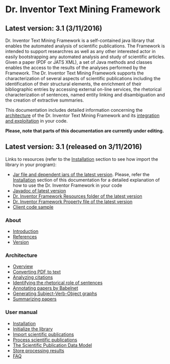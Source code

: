 <h1>Dr. Inventor Text Mining Framework</h1>

## Latest version: 3.1 (3/11/2016)

Dr. Inventor Text Mining Framework is a self-contained java library that enables the automated analysis of scientific publications. The Framework is intended to support researchres as well as any other interested actor in easily bootstrapping any automated analysis and study of scientific articles. Given a paper (PDF or JATS XML), a set of Java methods and classes enables the access to the results of the analyses performed by the Framework. The Dr. Inventor Text Mining Framework supports the characterization of several aspects of scientific publications including the identification of their structural elements, the enrichment of their bibliographic entries by accessing external on-line services, the rhetorical characterization of sentences, named entity linking and disambiguation and the creation of extractive summaries.

This documentation includes detailed information concerning the [architecture](Components) of the Dr. Inventor Text Mining Framework and its [integration and exploitation](Installation) in your code.

**Please, note that parts of this documentation are currently under editing.**

## Latest version: 3.1 (released on 3/11/2016)

Links to resources (refer to the [Installation](Installation.md) section to see how import the library in your program):
* [Jar file and dependent jars of the latest version](http://taln.upf.edu/drinventor/lib-3.1-bin.zip). Please, refer the [Installation](Installation) section of this documentation for a detailed explanation of how to use the Dr. Inventor Framework in your code
* [Javadoc of latest version](http://taln.upf.edu/drinventor/doc/)
* [Dr. Inventor Framework Resources folder of the latest version](http://taln.upf.edu/drinventor/DRIresources-3.1.tar.gz)
* [Dr. Inventor Framework Property file of the latest version](http://taln.upf.edu/drinventor/DRIconfig.properties)
* [Client code sample](https://github.com/fra82/driframeworkclient)


<h3>About</h3>

* [Introduction](Introduction.md)
* [References](References.md)
* [Version](Version.md)

<h3>Architecture</h3>

* [Overview](ArchitectureOverview.md)
* [Converting PDF to text](PDFtoText.md)
* [Analyzing citations](Citation.md)
* [Identifying the rhetorical role of sentences](RhetSentence.md)
* [Annotating papers by Babelnet](BabelnetAnn.md)
* [Generating Subject-Verb-Object graphs](SVOgraph.md)
* [Summarizing papers](Summa.md)


<h3>User manual</h3>

* [Installation](Installation.md)
* [Initialize the library](Initialize.md)
* [Import scientific publications](ImportDoc.md)
* [Process scientific publications](ProcessDoc.md)
* [The Scientific Publication Data Model](ScuPubDataModel.md)
* [Store processing results](StoreDoc.md)
* [FAQ](FAQ.md)

